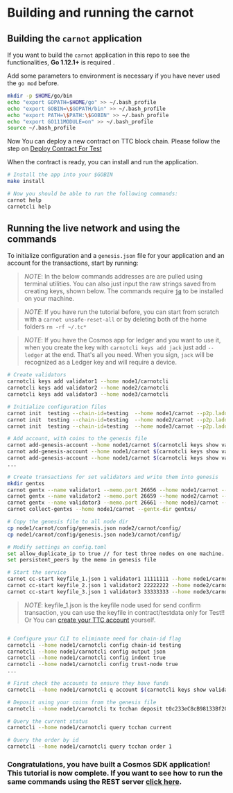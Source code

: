 # Building and running the carnot

## Building the `carnot` application

If you want to build the `carnot` application in this repo to see the functionalities, **Go 1.12.1+** is required .

Add some parameters to environment is necessary if you have never used the `go mod` before.

```bash
mkdir -p $HOME/go/bin
echo "export GOPATH=$HOME/go" >> ~/.bash_profile
echo "export GOBIN=\$GOPATH/bin" >> ~/.bash_profile
echo "export PATH=\$PATH:\$GOBIN" >> ~/.bash_profile
echo "export GO111MODULE=on" >> ~/.bash_profile
source ~/.bash_profile
```

Now You can deploy a new contract on TTC block chain.
Please follow the step on [Deploy Contract For Test](x/tcchan/contract/README.md)

When the contract is ready, you can install and run the application.

```bash
# Install the app into your $GOBIN
make install

# Now you should be able to run the following commands:
carnot help
carnotcli help
```

## Running the live network and using the commands

To initialize configuration and a `genesis.json` file for your application and an account for the transactions, start by running:

> _*NOTE*_: In the below commands addresses are are pulled using terminal utilities. You can also just input the raw strings saved from creating keys, shown below. The commands require [`jq`](https://stedolan.github.io/jq/download/) to be installed on your machine.

> _*NOTE*_: If you have run the tutorial before, you can start from scratch with a `carnot unsafe-reset-all` or by deleting both of the home folders `rm -rf ~/.tc*`

> _*NOTE*_: If you have the Cosmos app for ledger and you want to use it, when you create the key with `carnotcli keys add jack` just add `--ledger` at the end. That's all you need. When you sign, `jack` will be recognized as a Ledger key and will require a device.

```bash
# Create validators
carnotcli keys add validator1 --home node1/carnotcli
carnotcli keys add validator2 --home node2/carnotcli
carnotcli keys add validator3 --home node3/carnotcli

# Initialize configuration files
carnot init  testing --chain-id=testing  --home node1/carnot --p2p.laddr tcp://0.0.0.0:26656 --rpc.laddr tcp://0.0.0.0:26657
carnot init  testing --chain-id=testing  --home node2/carnot --p2p.laddr tcp://0.0.0.0:26659 --rpc.laddr tcp://0.0.0.0:26660
carnot init  testing --chain-id=testing  --home node3/carnot --p2p.laddr tcp://0.0.0.0:26661 --rpc.laddr tcp://0.0.0.0:26662

# Add account, with coins to the genesis file
carnot add-genesis-account --home node1/carnot $(carnotcli keys show validator1 -a --home node1/carnotcli) 1000000000stake;
carnot add-genesis-account --home node1/carnot $(carnotcli keys show validator2 -a --home node2/carnotcli) 1000000000stake;
carnot add-genesis-account --home node1/carnot $(carnotcli keys show validator3 -a --home node3/carnotcli) 1000000000stake;
...

# Create transactions for set validators and write them into genesis
mkdir gentxs
carnot gentx --name validator1 --memo.port 26656 --home node1/carnot --home-client node1/carnotcli --output-document gentxs/node1.json
carnot gentx --name validator2 --memo.port 26659 --home node2/carnot --home-client node2/carnotcli --output-document gentxs/node2.json
carnot gentx --name validator3 --memo.port 26661 --home node3/carnot --home-client node3/carnotcli --output-document gentxs/node3.json
carnot collect-gentxs --home node1/carnot --gentx-dir gentxs/

# Copy the genesis file to all node dir
cp node1/carnot/config/genesis.json node2/carnot/config/
cp node1/carnot/config/genesis.json node3/carnot/config/

# Modify settings on config.toml
set allow_duplicate_ip to true // for test three nodes on one machine.
set persistent_peers by the memo in genesis file

# Start the service
carnot cc-start keyfile_1.json 1 validator1 11111111 --home node1/carnot --home-client node1/carnotcli
carnot cc-start keyfile_2.json 1 validator2 22222222 --home node2/carnot --home-client node2/carnotcli
carnot cc-start keyfile_3.json 1 validator3 33333333 --home node3/carnot --home-client node3/carnotcli

```

> _*NOTE*_: keyfile_1.json is the keyfile node used for send confirm transaction, you can use the keyfile in contract/testdata only for Test!!
> Or You can [create your TTC account](https://github.com/TTCECO/gttc/wiki/TRY-AS-SUPERNODE-ON-TESTNET#create-your-new-accountaddress-by-gttc) yourself.

```bash

# Configure your CLI to eliminate need for chain-id flag
carnotcli --home node1/carnotcli config chain-id testing
carnotcli --home node1/carnotcli config output json
carnotcli --home node1/carnotcli config indent true
carnotcli --home node1/carnotcli config trust-node true
...

# First check the accounts to ensure they have funds
carnotcli --home node1/carnotcli q account $(carnotcli keys show validator1 -a --home node1/carnotcli)

# Deposit using your coins from the genesis file
carnotcli --home node1/carnotcli tx tcchan deposit t0c233eC8cB98133Bf202DcBAF07112C6Abb058B89 2ttc --from validator1

# Query the current status
carnotcli --home node1/carnotcli query tcchan current

# Query the order by id
carnotcli --home node1/carnotcli query tcchan order 1

```


### Congratulations, you have built a Cosmos SDK application! This tutorial is now complete. If you want to see how to run the same commands using the REST server [click here](run-rest.md).
